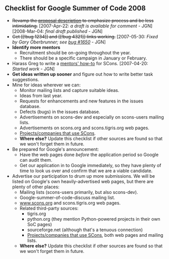 

## Checklist for Google Summer of Code 2008

* <del>Revamp the [proposal description](GSoC2008/Proposal) to emphasize process and be less intimidating.</del>  [2007-Apr-22: _a draft is available for comment_ - JGN] [2008-Mar-04: _final draft published_ - JGN] 
* <del>Get [[!bug 1234]] and [[!bug 4321]] links working.</del>  [2007-05-30: _Fixed by Gary Oberbrunner; see [bug #1650](/SCons/scons/issues/1650)_ - JGN] 
* **Identify more mentors** 
   * Recruitment should be on-going throughout the year. 
   * There should be a specific campaign in January or February. 
* Harass Greg to write a [mentors' how-to](SummerOfCodeMentoring) for SCons.  [2007-04-20: _Started work_ - JGN] 
* **Get ideas written up sooner** and figure out how to write better task suggestions. 
* Mine for ideas wherever we can: 
   * Monitor mailing lists and capture suitable ideas. 
   * Ideas from last year. 
   * Requests for enhancements and new features in the issues database. 
   * Defects (bugs) in the issues database. 
   * Advertisements on scons-dev and especially on scons-users mailing lists. 
   * Advertisements on scons.org and scons.tigris.org web pages. 
   * [Projects/companies that use SCons](SconsProjects). 
   * **Where else?**  Update this checklist if other sources are found so that we won't forget them in future. 
* Be prepared for Google's announcement: 
   * Have the web pages done _before_ the application period so Google can audit them. 
   * Get our application in to Google immediately, so they have plenty of time to look us over and confirm that we are a viable candidate. 
* Advertise our participation to drum up more submissions.  We will be listed on Google's own heavily-advertised web pages, but there are plenty of other places: 
   * Mailing lists (scons-users primarily, but also scons-dev). 
   * Google-summer-of-code-discuss mailing list. 
   * www.scons.org and scons.tigris.org web pages. 
   * Related third-party sources: 
      * tigris.org 
      * python.org (they mention Python-powered projects in their own SoC pages) 
      * sourceforge.net (although that's a tenuous connection) 
      * [Projects/companies that use SCons](SconsProjects), both web pages and mailing lists. 
   * **Where else?**  Update this checklist if other sources are found so that we won't forget them in future. 
